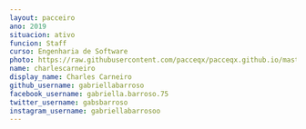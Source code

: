 ```yaml
---
layout: pacceiro
ano: 2019
situacion: ativo
funcion: Staff
curso: Engenharia de Software
photo: https://raw.githubusercontent.com/pacceqx/pacceqx.github.io/master/assets/pic/bolsistas/pacce (8).png
name: charlescarneiro
display_name: Charles Carneiro
github_username: gabriellabarroso
facebook_username: gabriella.barroso.75
twitter_username: gabsbarroso
instagram_username: gabriellabarrosoo
---
```


